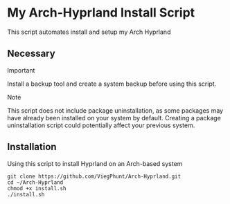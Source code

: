 # My Arch-Hyprland Install Script
This script automates install and setup my Arch Hyprland

## Necessary
> [!IMPORTANT]
> Install a backup tool and create a system backup before using this script.

> [!NOTE]
> This script does not include package uninstallation, as some packages may have already been installed on your system by default. Creating a package uninstallation script could potentially affect your previous system.


## Installation
Using this script to install Hyprland on an Arch-based system
```
git clone https://github.com/ViegPhunt/Arch-Hyprland.git
cd ~/Arch-Hyprland
chmod +x install.sh
./install.sh
```
